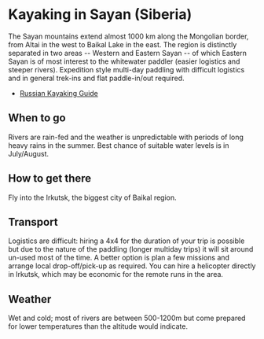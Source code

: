 Kayaking in Sayan (Siberia)
===========================

The Sayan mountains extend almost 1000 km along the Mongolian border, from Altai in the west to Baikal Lake in the east. The region is distinctly separated in two areas -- Western and Eastern Sayan -- of which Eastern Sayan is of most interest to the whitewater paddler (easier logistics and steeper rivers). Expedition style multi-day paddling with difficult logistics and in general trek-ins and flat paddle-in/out required.

  * [Russian Kayaking Guide](http://kayaking.su/en/rivers/sayan/)

When to go
----------

Rivers are rain-fed and the weather is unpredictable with periods of long heavy rains in the summer. Best chance of suitable water levels is in July/August.

How to get there
----------------

Fly into the Irkutsk, the biggest city of Baikal region. 

Transport
---------

Logistics are difficult: hiring a 4x4 for the duration of your trip is possible but due to the nature of the paddling (longer multiday trips) it will sit around un-used most of the time. A better option is plan a few missions and arrange local drop-off/pick-up as required. You can hire a helicopter directly in Irkutsk, which may be economic for the remote runs in the area.

Weather
-------

Wet and cold; most of rivers are between 500-1200m but come prepared for lower temperatures than the altitude would indicate. 



